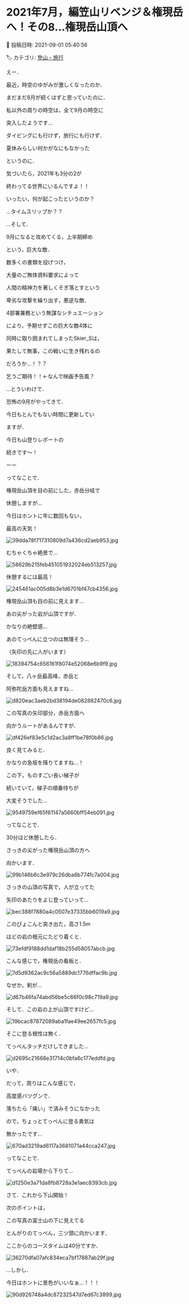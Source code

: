 # 2021年7月，編笠山リベンジ＆権現岳へ！その8…権現岳山頂へ

📅 投稿日時: 2021-09-01 05:40:56

🏷️ カテゴリ: [登山・旅行](c1d637a11a25b457ac978d197adbdafc5.md)

えー．





最近，時空のゆがみが激しくなったのか．


まだまだ8月が続くはずと思っていたのに．


私以外の周りの時空は，全て9月の時空に


突入したようです…





ダイビングにも行けず，旅行にも行けず．


夏休みらしい何かがなにもなかった


というのに．


気づいたら，2021年も3分の2が


終わってる世界にいるんですよ！！


いったい，何が起こったというのか？


…タイムスリップか？？





…そして．


9月になると攻めてくる，上半期締め


という，巨大な敵．


数多くの書類を投げつけ，


大量のご無体資料要求によって


人間の精神力を著しくそぎ落とすという


卑劣な攻撃を繰り出す，悪逆な敵．





4部署兼務という無謀なシチュエーション


により，予期せずこの巨大な敵4体に


同時に取り囲まれてしまったSkier_Sは，


果たして無事，この戦いに生き残れるの


だろうか…！？？


乞うご期待！！←なんで映画予告風？





…とういわけで．


恐怖の9月がやってきて．


今日もとんでもない時間に更新してい


ますが．


今日も山登りレポートの


続きです～！


ーー


ってなことで．


権現岳山頂を目の前にした，赤岳分岐で


休憩しますが…


今日はホントに年に数回もない，


最高の天気！




![39dda78f717310809d7a436cd2aeb953.jpg](images/39dda78f717310809d7a436cd2aeb953.jpg)




むちゃくちゃ絶景で…




![58629b215feb451051932024eb513257.jpg](images/58629b215feb451051932024eb513257.jpg)




休憩するには最高！




![245461ac005d8b3e1d6701bf47cb4356.jpg](images/245461ac005d8b3e1d6701bf47cb4356.jpg)




権現岳山頂も目の前に見えます…


あの尖がった岩が山頂ですが．


かなりの絶壁感…


あのてっぺんに立つのは無理そう…


（矢印の先に人がいます）




![18394754c656161f8074e52068e6b9f9.jpg](images/18394754c656161f8074e52068e6b9f9.jpg)







そして，八ヶ岳最高峰，赤岳と


阿弥陀岳方面も見えますね…




![d820eac3aeb2bd38194de082882470c6.jpg](images/d820eac3aeb2bd38194de082882470c6.jpg)




この写真の矢印部分，赤岳方面へ


向かうルートがあるんですが．




![df426ef83e5c1d2ac3a8ff1be78f0b86.jpg](images/df426ef83e5c1d2ac3a8ff1be78f0b86.jpg)




良く見てみると．


かなりの急坂を降りてますね…！


この下，ものすごい長い梯子が


続いていて，梯子の順番待ちが


大変そうでした…




![9549759ef65f61147a5660bff54eb091.jpg](images/9549759ef65f61147a5660bff54eb091.jpg)







ってなことで．


30分ほど休憩したら．


さっきの尖がった権現岳山頂の方へ


向かいます．




![99b146b6c3e979c26dba6b774fc7a004.jpg](images/99b146b6c3e979c26dba6b774fc7a004.jpg)







さっきの山頂の写真で，人が立ってた


矢印のあたりをよじ登っていって…




![bec388f7880a4c0507e37335bb6019a9.jpg](images/bec388f7880a4c0507e37335bb6019a9.jpg)




このぴょこんと突き出た，高さ1.5m


ほどの岩の根元にたどり着くと．




![73efdf9188dd1daf18b255d58057abcb.jpg](images/73efdf9188dd1daf18b255d58057abcb.jpg)




こんな感じで，権現岳の看板と．




![7d5d9362ac9c56a5889dc1776dffac9b.jpg](images/7d5d9362ac9c56a5889dc1776dffac9b.jpg)




なぜか，剣が…




![d67b46fa74abd56be5c66f0c98c719a9.jpg](images/d67b46fa74abd56be5c66f0c98c719a9.jpg)




そして．この岩の上が山頂ですけど…




![19bcac87872089aba1fae49ee2657fc5.jpg](images/19bcac87872089aba1fae49ee2657fc5.jpg)




そこに登る根性は無く．


てっぺんタッチだけしてきました…




![d2695c21668e31714c0bfa6c177eddfd.jpg](images/d2695c21668e31714c0bfa6c177eddfd.jpg)




いや．


だって，周りはこんな感じで，


高度感バツグンで．


落ちたら「痛い」で済みそうになかった


ので，ちょっとてっぺんに登る勇気は


無かったです…




![670ad3219ad6117a3681071a44cca247.jpg](images/670ad3219ad6117a3681071a44cca247.jpg)




ってなことで．


てっぺんの岩場から下りて…




![d1250e3a71da8fb8728a3e1aec8393cb.jpg](images/d1250e3a71da8fb8728a3e1aec8393cb.jpg)




さて．これから下山開始！





次のポイントは，


この写真の富士山の下に見えてる


とんがりのてっぺん，三ツ頭に向かいます．


ここからのコースタイムは40分ですか．




![36270dfa07afc834eca7bf17887ab29f.jpg](images/36270dfa07afc834eca7bf17887ab29f.jpg)







…しかし．


今日はホントに景色がいいなぁ…！！！




![90d926748a4dc87232547d7ed67c3899.jpg](images/90d926748a4dc87232547d7ed67c3899.jpg)
